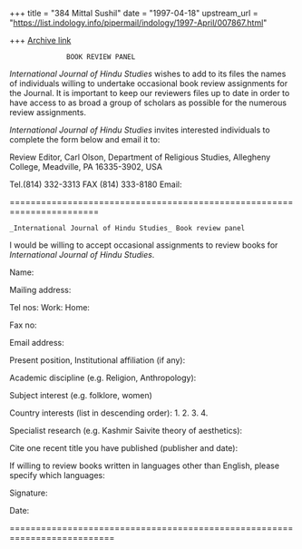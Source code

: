 +++
title = "384 Mittal Sushil"
date = "1997-04-18"
upstream_url = "https://list.indology.info/pipermail/indology/1997-April/007867.html"

+++
[Archive link](https://list.indology.info/pipermail/indology/1997-April/007867.html)



			      BOOK REVIEW PANEL

_International Journal of Hindu Studies_ wishes to add to its files the 
names of individuals willing to undertake occasional book review 
assignments for the Journal. It is important to keep our reviewers files 
up to date in order to have access to as broad a group of scholars as 
possible for the numerous review assignments.

_International Journal of Hindu Studies_ invites interested individuals to 
complete the form below and email it to:

Review Editor, Carl Olson,
Department of Religious Studies, Allegheny College, 
Meadville, PA 16335-3902, USA

Tel.(814) 332-3313 FAX (814) 333-8180 Email: <colson at alleg.edu>

=======================================================================

	_International Journal of Hindu Studies_ Book review panel

I would be willing to accept occasional assignments to review books for 
_International Journal of Hindu Studies_.


Name:

Mailing address:




Tel nos:  Work:
          Home:

Fax no:        

Email address:

Present position, Institutional affiliation (if any):


Academic discipline (e.g. Religion, Anthropology):


Subject interest (e.g. folklore, women) 



Country interests (list in descending order):
1.
2.
3.
4.

Specialist research (e.g. Kashmir Saivite theory of aesthetics):




Cite one recent title you have published (publisher and date):




If willing to review books written in languages other than English, 
please specify which languages:




Signature:

Date:

==========================================================================
<END>





